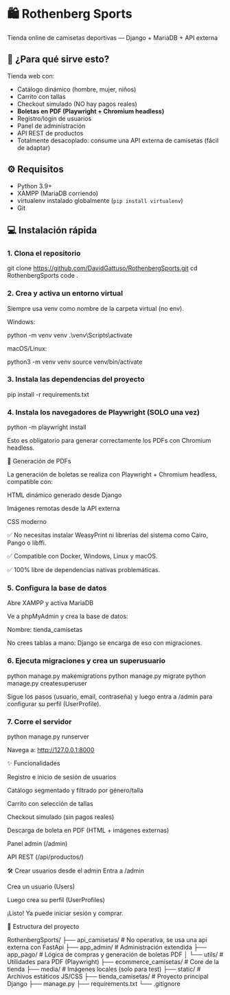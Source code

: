 # 🛍️ Rothenberg Sports

Tienda online de camisetas deportivas — Django + MariaDB + API externa

## 🚀 ¿Para qué sirve esto?

Tienda web con:

- Catálogo dinámico (hombre, mujer, niños)
- Carrito con tallas
- Checkout simulado (NO hay pagos reales)
- **Boletas en PDF (Playwright + Chromium headless)**
- Registro/login de usuarios
- Panel de administración
- API REST de productos
- Totalmente desacoplado: consume una API externa de camisetas (fácil de adaptar)

## ⚙️ Requisitos

- Python 3.9+
- XAMPP (MariaDB corriendo)
- virtualenv instalado globalmente (`pip install virtualenv`)
- Git

## 💻 Instalación rápida

### 1. Clona el repositorio

git clone https://github.com/DavidGattuso/RothenbergSports.git
cd RothenbergSports
code .

### 2. Crea y activa un entorno virtual

Siempre usa venv como nombre de la carpeta virtual (no env).

Windows:

python -m venv venv
.\venv\Scripts\activate

macOS/Linux:

python3 -m venv venv
source venv/bin/activate

### 3. Instala las dependencias del proyecto

pip install -r requirements.txt

### 4. Instala los navegadores de Playwright (SOLO una vez)

python -m playwright install

Esto es obligatorio para generar correctamente los PDFs con Chromium headless.

🧾 Generación de PDFs

La generación de boletas se realiza con Playwright + Chromium headless, compatible con:

HTML dinámico generado desde Django

Imágenes remotas desde la API externa

CSS moderno

✅ No necesitas instalar WeasyPrint ni librerías del sistema como Cairo, Pango o libffi.

✅ Compatible con Docker, Windows, Linux y macOS.

✅ 100% libre de dependencias nativas problemáticas.

### 5. Configura la base de datos

Abre XAMPP y activa MariaDB

Ve a phpMyAdmin y crea la base de datos:

Nombre: tienda_camisetas

No crees tablas a mano: Django se encarga de eso con migraciones.

### 6. Ejecuta migraciones y crea un superusuario

python manage.py makemigrations
python manage.py migrate
python manage.py createsuperuser

Sigue los pasos (usuario, email, contraseña) y luego entra a /admin para configurar su perfil (UserProfile).

### 7. Corre el servidor

python manage.py runserver

Navega a: http://127.0.0.1:8000

✨ Funcionalidades

Registro e inicio de sesión de usuarios

Catálogo segmentado y filtrado por género/talla

Carrito con selección de tallas

Checkout simulado (sin pagos reales)

Descarga de boleta en PDF (HTML + imágenes externas)

Panel admin (/admin)

API REST (/api/productos/)

🛠️ Crear usuarios desde el admin
Entra a /admin

Crea un usuario (Users)

Luego crea su perfil (UserProfiles)

¡Listo! Ya puede iniciar sesión y comprar.

📁 Estructura del proyecto

RothenbergSports/
├── api_camisetas/ # No operativa, se usa una api externa con FastApi
├── app_admin/ # Administración extendida
├── app_pago/ # Lógica de compras y generación de boletas PDF
│ └── utils/ # Utilidades para PDF (Playwright)
├── ecommerce_camisetas/ # Core de la tienda
├── media/ # Imágenes locales (solo para test)
├── static/ # Archivos estáticos JS/CSS
├── tienda_camisetas/ # Proyecto principal Django
├── manage.py
├── requirements.txt
└── .gitignore
